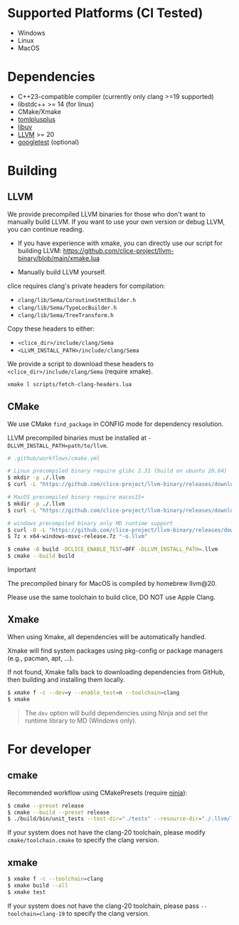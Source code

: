 # Supported Platforms (CI Tested)

- Windows
- Linux
- MacOS

# Dependencies

- C++23-compatible compiler (currently only clang >=19 supported)
- libstdc++ >= 14 (for linux)
- CMake/Xmake
- [tomlplusplus](https://github.com/marzer/tomlplusplus)
- [libuv](https://github.com/libuv/libuv)
- [LLVM](https://github.com/llvm/llvm-project) >= 20
- [googletest](https://github.com/google/googletest) (optional)

# Building

## LLVM

We provide precompiled LLVM binaries for those who don't want to manually build LLVM. If you want to use your own version or debug LLVM, you can continue reading.

- If you have experience with xmake, you can directly use our script for building LLVM: https://github.com/clice-project/llvm-binary/blob/main/xmake.lua

- Manually build LLVM yourself.

clice requires clang's private headers for compilation:

- `clang/lib/Sema/CoroutineStmtBuilder.h`
- `clang/lib/Sema/TypeLocBuilder.h` 
- `clang/lib/Sema/TreeTransform.h`

Copy these headers to either:
- `<clice_dir>/include/clang/Sema` 
- `<LLVM_INSTALL_PATH>/include/clang/Sema`

We provide a script to download these headers to `<clice_dir>/include/clang/Sema` (require xmake).
```bash
xmake l scripts/fetch-clang-headers.lua
```

## CMake

We use CMake `find_package` in CONFIG mode for dependency resolution.

LLVM precompiled binaries must be installed at `-DLLVM_INSTALL_PATH=path/to/llvm`.

```bash
# .github/workflows/cmake.yml

# Linux precompiled binary require glibc 2.31 (build on ubuntu 20.04)
$ mkdir -p ./.llvm
$ curl -L "https://github.com/clice-project/llvm-binary/releases/download/20.0.0/x86_64-linux-gnu-release.tar.xz" | tar -xJ -C ./.llvm

# MacOS precompiled binary require macos15+
$ mkdir -p ./.llvm
$ curl -L "https://github.com/clice-project/llvm-binary/releases/download/20.1.5/arm64-macosx-apple-release.tar.xz" | tar -xJ -C ./.llvm

# windows precompiled binary only MD runtime support
$ curl -O -L "https://github.com/clice-project/llvm-binary/releases/download/20.0.0/x64-windows-msvc-release.7z"
$ 7z x x64-windows-msvc-release.7z "-o.llvm"
```

```bash
$ cmake -B build -DCLICE_ENABLE_TEST=OFF -DLLVM_INSTALL_PATH=.llvm
$ cmake --build build
```

> [!IMPORTANT]
>
> The precompiled binary for MacOS is compiled by homebrew llvm@20.
>
> Please use the same toolchain to build clice, DO NOT use Apple Clang.

## Xmake

When using Xmake, all dependencies will be automatically handled.

Xmake will find system packages using pkg-config or package managers (e.g., pacman, apt, ...).

If not found, Xmake falls back to downloading dependencies from GitHub, then building and installing them locally.

```bash
$ xmake f -c --dev=y --enable_test=n --toolchain=clang
$ xmake
```

> The `dev` option will build dependencies using Ninja and set the runtime library to MD (Windows only).

# For developer

## cmake

Recommended workflow using CMakePresets (require [ninja](https://github.com/ninja-build/ninja)):
```bash
$ cmake --preset release
$ cmake --build --preset release
$ ./build/bin/unit_tests --test-dir="./tests" --resource-dir="./.llvm/lib/clang/20"
```

If your system does not have the clang-20 toolchain, please modify `cmake/toolchain.cmake` to specify the clang version.

## xmake

```bash
$ xmake f -c --toolchain=clang
$ xmake build --all
$ xmake test
```

If your system does not have the clang-20 toolchain, please pass `--toolchain=clang-19` to specify the clang version.
